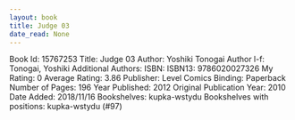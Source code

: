 ```yaml
---
layout: book
title: Judge 03
date_read: None
---
```


Book Id: 15767253
Title: Judge 03
Author: Yoshiki Tonogai
Author l-f: Tonogai, Yoshiki
Additional Authors: 
ISBN: 
ISBN13: 9786020027326
My Rating: 0
Average Rating: 3.86
Publisher: Level Comics
Binding: Paperback
Number of Pages: 196
Year Published: 2012
Original Publication Year: 2010
Date Added: 2018/11/16
Bookshelves: kupka-wstydu
Bookshelves with positions: kupka-wstydu (#97)

